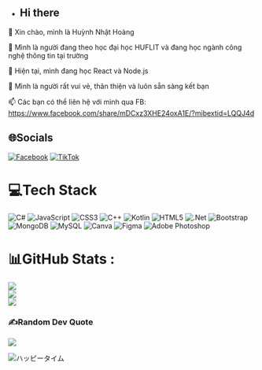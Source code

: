 - ## Hi there
👋 Xin chào, mình là Huỳnh Nhật Hoàng

👀 Mình là người đang theo học đại học HUFLIT và đang học ngành công nghệ thông tin tại trường

🌱 Hiện tại, mình đang học React và Node.js

💞️ Mình là người rất vui vẻ, thân thiện và luôn sẵn sàng kết bạn

📫 Các bạn có thể liên hệ với mình qua FB: https://www.facebook.com/share/mDCxz3XHE24oxA1E/?mibextid=LQQJ4d

<!---
NhatHoang11/NhatHoang11 is a ✨ special ✨ repository because its `README.md` (this file) appears on your GitHub profile.
You can click the Preview link to take a look at your changes.
--->

## 🌐Socials
[![Facebook](https://img.shields.io/badge/Facebook-%231877F2.svg?logo=Facebook&logoColor=white)](https://facebook.com/https://www.facebook.com/share/mDCxz3XHE24oxA1E/?mibextid=LQQJ4d) [![TikTok](https://img.shields.io/badge/TikTok-%23000000.svg?logo=TikTok&logoColor=white)](https://tiktok.com/@hnhoang_1) 

# 💻Tech Stack
![C#](https://img.shields.io/badge/c%23-%23239120.svg?style=for-the-badge&logo=c-sharp&logoColor=white) ![JavaScript](https://img.shields.io/badge/javascript-%23323330.svg?style=for-the-badge&logo=javascript&logoColor=%23F7DF1E) ![CSS3](https://img.shields.io/badge/css3-%231572B6.svg?style=for-the-badge&logo=css3&logoColor=white) ![C++](https://img.shields.io/badge/c++-%2300599C.svg?style=for-the-badge&logo=c%2B%2B&logoColor=white) ![Kotlin](https://img.shields.io/badge/kotlin-%230095D5.svg?style=for-the-badge&logo=kotlin&logoColor=white) ![HTML5](https://img.shields.io/badge/html5-%23E34F26.svg?style=for-the-badge&logo=html5&logoColor=white) ![.Net](https://img.shields.io/badge/.NET-5C2D91?style=for-the-badge&logo=.net&logoColor=white) ![Bootstrap](https://img.shields.io/badge/bootstrap-%23563D7C.svg?style=for-the-badge&logo=bootstrap&logoColor=white) ![MongoDB](https://img.shields.io/badge/MongoDB-%234ea94b.svg?style=for-the-badge&logo=mongodb&logoColor=white) ![MySQL](https://img.shields.io/badge/mysql-%2300f.svg?style=for-the-badge&logo=mysql&logoColor=white) ![Canva](https://img.shields.io/badge/Canva-%2300C4CC.svg?style=for-the-badge&logo=Canva&logoColor=white) 	![Figma](https://img.shields.io/badge/figma-%23F24E1E.svg?style=for-the-badge&logo=figma&logoColor=white) ![Adobe Photoshop](https://img.shields.io/badge/adobephotoshop-%2331A8FF.svg?style=for-the-badge&logo=adobephotoshop&logoColor=white)
# 📊GitHub Stats :
![](https://github-readme-stats.vercel.app/api?username=NhatHoang11&theme=dark&hide_border=false&include_all_commits=false&count_private=false)<br/>
![](https://github-readme-streak-stats.herokuapp.com/?user=NhatHoang11&theme=dark&hide_border=false)<br/>
![](https://github-readme-stats.vercel.app/api/top-langs/?username=NhatHoang11&theme=dark&hide_border=false&include_all_commits=false&count_private=false&layout=compact)


### ✍️Random Dev Quote
![](https://quotes-github-readme.vercel.app/api?type=horizontal&theme=radical)



![ハッピータイム](https://github.com/user-attachments/assets/40eab201-b935-4f0f-869a-a4d6092737c4)

